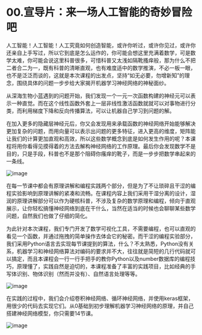 # 00.宣导片：来一场人工智能的奇妙冒险吧

人工智能！人工智能！人工究竟如何创造智能，或许你听过，或许你见过，或许你还亲自上手写过，所以它到底是怎么运作的，你可能会想这里充满着数学，可是数学太难，你可能会说这里科普很多，可惜科普又太浅如隔靴搔痒般，那为什么不把二者合二为一，既有科普的清晰直观，也有难度适中的数学推演，不必一板一眼，也不是泛泛而谈的，这就是本次课程的出发点，坚持“如无必要，勿增新知”的理念，围绕具体的问题一步步给大家揭开机器学习神经网络的神秘面纱。

从深海生物小蓝遇到的问题开始，我们发现一个一元一次函数构建的神经元可以表示一种直觉。而在这个线性函数外套上一层非线性激活函数就就可以对事物进行分类，而利用梯度下降和反向传播算法，可以让机器自己学习到问题的解。

在加入更多的隐藏层神经元后，你又会发现用来承载函数的神经网络开始能够解决更加复杂的问题，而用向量可以表示出问题的更多特征，进入更高的维度，矩阵能让我们的计算更加直观和高效，所以这些数学概念到底是如何发生作用的呢？本课程将用你看得见摸得着的方法去解构神经网络的工作原理。最后你会发现数学不是目的，只是手段，科普也不是那个阻碍你瘙痒的靴子，而是一步步把数学串起来的一条线。

![image](https://cdn.jsdelivr.net/gh/Achuan-2/PicBed@pic/assets/宣导片：来一场人工智能的奇妙冒险吧/image-20220815124514-5x29x6a.png)​

在每一节课中都会有原理讲解和编程实践两个部分，但是为了不让琐碎且干涩的编程实验影响到原理讲解的紧凑和流畅。在课程内容上我们采用干湿分离的设计，湿润的原理讲解部分可以作为硬核科普，不涉及复杂的数学原理和编程，倾向于直观展示，让你轻松搞懂神经网络到底在干什么，当然在适当的时候也会聊聊某些数学问题，自然我们也做了仔细的简化。

为此针对本次课程，我们专门开发了数学可视化工具，不需要编程，也可以直观的看见一个函数，并通过拖拽的简单操作去体会它的秘密。而干涩的编程实验部分，我们采用Python语言去实现每节课提到的算法，什么？不太熟悉，Python没有关系，机器学习和神经网络算法对编码的要求并不大，往往就是简短的几行代码就可以搞定，而且本课程会一行一行手把手的教你Python以及number数据库的编程技巧，原理懂了，实践自然是迫切的，本课程准备了丰富的实践项目，比如经典的手写体识别、物体识别（然而并没有）、自然语言处理等等。

![image](https://cdn.jsdelivr.net/gh/Achuan-2/PicBed@pic/assets/宣导片：来一场人工智能的奇妙冒险吧/image-20220815124621-wgq39lx.png)​

在实践的过程中，我们会介绍卷积神经网络、循环神经网络，并使用keras框架，用很少的代码去实现它们。从0基础到初步理解机器学习神经网络的原理，并自己搭建神经网络模型，你只需要14节课。

![image](https://cdn.jsdelivr.net/gh/Achuan-2/PicBed@pic/assets/宣导片：来一场人工智能的奇妙冒险吧/image-20220815124651-9hdq5x6.png)​